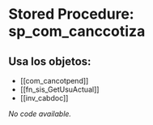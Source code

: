 # Stored Procedure: sp_com_canccotiza

## Usa los objetos:
- [[com_cancotpend]]
- [[fn_sis_GetUsuActual]]
- [[inv_cabdoc]]

*No code available.*
